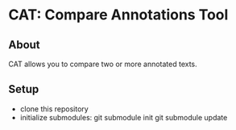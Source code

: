 CAT: Compare Annotations Tool
==============

About
--------------
CAT allows you to compare two or more annotated texts.

Setup
--------------
- clone this repository
- initialize submodules:
	git submodule init
	git submodule update

